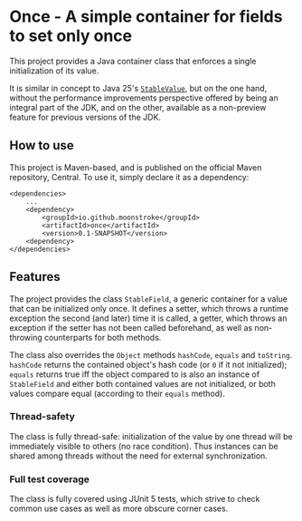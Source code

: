 <!-- SPDX-FileCopyrightText: 2025 (c) Joachim MARIE <moonstroke+github@live.fr>
     SPDX-License-Identifier: MIT -->

# Once - A simple container for fields to set only once

This project provides a Java container class that enforces a single
initialization of its value.

It is similar in concept to Java 25's [`StableValue`][1], but on the one hand,
without the performance improvements perspective offered by being an integral
part of the JDK, and on the other, available as a non-preview feature for
previous versions of the JDK.


## How to use

This project is Maven-based, and is published on the official Maven repository,
Central. To use it, simply declare it as a dependency:


    <dependencies>
    	...
    	<dependency>
    		<groupId>io.github.moonstroke</groupId>
    		<artifactId>once</artifactId>
    		<version>0.1-SNAPSHOT</version>
    	<dependency>
    </dependencies>

## Features

The project provides the class `StableField`, a generic container for a value
that can be initialized only once. It defines a setter, which throws a runtime
exception the second (and later) time it is called, a getter, which throws an
exception if the setter has not been called beforehand, as well as non-throwing
counterparts for both methods.

The class also overrides the `Object` methods `hashCode`, `equals` and
`toString`. `hashCode` returns the contained object's hash code (or `0` if it
not initialized); `equals` returns true iff the object compared to is also an
instance of `StableField` and either both contained values are not initialized,
or both values compare equal (according to their `equals` method).

### Thread-safety

The class is fully thread-safe: initialization of the value by one thread will
be immediately visible to others (no race condition). Thus instances can be
shared among threads without the need for external synchronization.

### Full test coverage

The class is fully covered using JUnit 5 tests, which strive to check common use
cases as well as more obscure corner cases.


[1]: https://download.java.net/java/early_access/jdk25/docs/api/java.base/java/lang/StableValue.html "Official documentation for StableValue"
